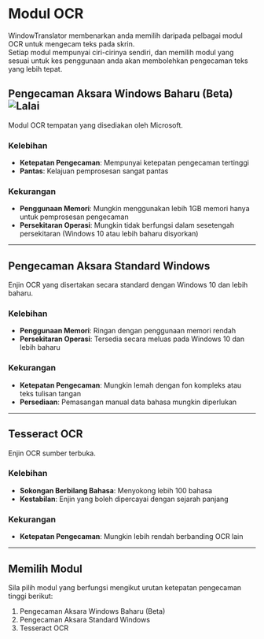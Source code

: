 # Modul OCR

WindowTranslator membenarkan anda memilih daripada pelbagai modul OCR untuk mengecam teks pada skrin.  
Setiap modul mempunyai ciri-cirinya sendiri, dan memilih modul yang sesuai untuk kes penggunaan anda akan membolehkan pengecaman teks yang lebih tepat.

## Pengecaman Aksara Windows Baharu (Beta) ![Lalai](https://img.shields.io/badge/Lalai-brightgreen)

Modul OCR tempatan yang disediakan oleh Microsoft.

### Kelebihan
- **Ketepatan Pengecaman**: Mempunyai ketepatan pengecaman tertinggi
- **Pantas**: Kelajuan pemprosesan sangat pantas

### Kekurangan
- **Penggunaan Memori**: Mungkin menggunakan lebih 1GB memori hanya untuk pemprosesan pengecaman
- **Persekitaran Operasi**: Mungkin tidak berfungsi dalam sesetengah persekitaran (Windows 10 atau lebih baharu disyorkan)

---

## Pengecaman Aksara Standard Windows

Enjin OCR yang disertakan secara standard dengan Windows 10 dan lebih baharu.

### Kelebihan
- **Penggunaan Memori**: Ringan dengan penggunaan memori rendah
- **Persekitaran Operasi**: Tersedia secara meluas pada Windows 10 dan lebih baharu

### Kekurangan
- **Ketepatan Pengecaman**: Mungkin lemah dengan fon kompleks atau teks tulisan tangan
- **Persediaan**: Pemasangan manual data bahasa mungkin diperlukan

---

## Tesseract OCR

Enjin OCR sumber terbuka.

### Kelebihan
- **Sokongan Berbilang Bahasa**: Menyokong lebih 100 bahasa
- **Kestabilan**: Enjin yang boleh dipercayai dengan sejarah panjang

### Kekurangan
- **Ketepatan Pengecaman**: Mungkin lebih rendah berbanding OCR lain

---

## Memilih Modul

Sila pilih modul yang berfungsi mengikut urutan ketepatan pengecaman tinggi berikut:

1. Pengecaman Aksara Windows Baharu (Beta)
2. Pengecaman Aksara Standard Windows
3. Tesseract OCR
